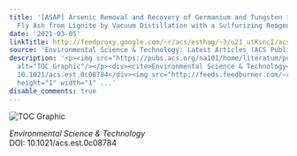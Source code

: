 ```yaml
---
title: '[ASAP] Arsenic Removal and Recovery of Germanium and Tungsten in Toxic Coal
  Fly Ash from Lignite by Vacuum Distillation with a Sulfurizing Reagent'
date: '2021-03-05'
linkTitle: http://feedproxy.google.com/~r/acs/esthag/~3/u21_utKsncI/acs.est.0c08784
source: 'Environmental Science & Technology: Latest Articles (ACS Publications)'
description: '<p><img src="https://pubs.acs.org/na101/home/literatum/publisher/achs/journals/content/esthag/0/esthag.ahead-of-print/acs.est.0c08784/20210305/images/medium/es0c08784_0008.gif"
  alt="TOC Graphic"/></p><div><cite>Environmental Science & Technology</cite></div><div>DOI:
  10.1021/acs.est.0c08784</div><img src="http://feeds.feedburner.com/~r/acs/esthag/~4/u21_utKsncI"
  height="1" width="1" ...'
disable_comments: true
---
```

<p><img src="https://pubs.acs.org/na101/home/literatum/publisher/achs/journals/content/esthag/0/esthag.ahead-of-print/acs.est.0c08784/20210305/images/medium/es0c08784_0008.gif" alt="TOC Graphic"/></p><div><cite>Environmental Science & Technology</cite></div><div>DOI: 10.1021/acs.est.0c08784</div><img src="http://feeds.feedburner.com/~r/acs/esthag/~4/u21_utKsncI" height="1" width="1" ...